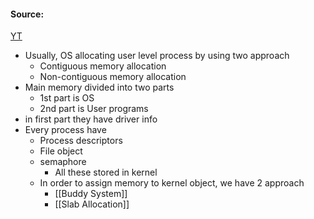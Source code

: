 #### Source:
[YT](https://www.youtube.com/watch?v=sKWSk0o-TxE&list=PLXj4XH7LcRfDrdQuJTHIPmKMpa7eYVaPm&index=72)

* Usually, OS allocating user level process by using two approach
	* Contiguous memory allocation
	* Non-contiguous memory allocation
* Main memory divided into two parts
	* 1st part is OS
	* 2nd part is User programs
* in first part they have driver info
* Every process have
	* Process descriptors
	* File object
	* semaphore
		* All these stored in kernel
	* In order to assign memory to kernel object, we have 2 approach
		* [[Buddy System]]
		* [[Slab Allocation]]